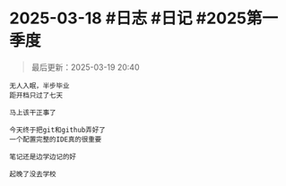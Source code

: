# 2025-03-18 #日志 #日记 #2025第一季度

>最后更新：2025-03-19 20:40

```text
无人入眠，半步毕业
距开档只过了七天

马上该干正事了

今天终于把git和github弄好了
一个配置完整的IDE真的很重要

笔记还是边学边记的好

起晚了没去学校
```
